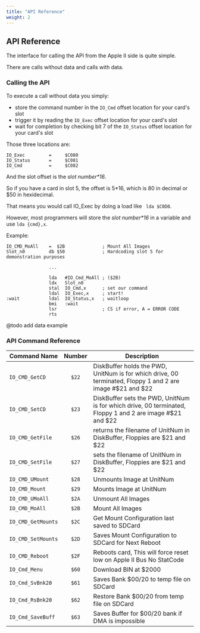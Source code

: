 ```yaml
---
title: "API Reference"
weight: 2
---
```

## API Reference

The interface for calling the API from the Apple II side is quite simple. 

There are calls without data and calls with data.

### Calling the API

To execute a call without data you simply:
- store the command number in the `IO_Cmd` offset location for your card's slot
- trigger it by reading the `IO_Exec` offset location for your card's slot
- wait for completion by checking bit 7 of the `IO_Status` offset location for your card's slot

Those three locations are:
```
IO_Exec         =     $C080
IO_Status       =     $C081
IO_Cmd          =     $C082
```
And the slot offset is the _slot number*16_.

So if you have a card in slot 5, the offset is 5*16, which is 80 in decimal or $50 in hexidecimal. 

That means you would call IO_Exec by doing a load like ` lda $C0D0`.

However, most programmers will store the _slot number*16_ in a variable and use `lda {cmd},x`.

Example:
```
IO_CMD_MoAll    =  $2B              ; Mount All Images
Slot_n0         db $50              ; Hardcoding slot 5 for demonstration purposes

                ...

                lda   #IO_Cmd_MoAll ; ($2B)
                ldx   Slot_n0
                stal  IO_Cmd,x      ; set our command
                ldal  IO_Exec,x     ; start!
:wait           ldal  IO_Status,x   ; waitloop
                bmi   :wait
                lsr                 ; CS if error, A = ERROR CODE 
                rts
```

@todo add data example


### API Command Reference

| Command Name     | Number | Description |
| ---------------- | :----: | ---------------------------------------------------------------------------------------------------------- |
|`IO_CMD_GetCD`    | `$22`  | DiskBuffer holds the PWD, UnitNum is for which drive, 00 terminated, Floppy 1 and 2 are image #$21 and $22 |
|`IO_CMD_SetCD`    | `$23`  | DiskBuffer sets the PWD, UnitNum is for which drive, 00 terminated, Floppy 1 and 2 are image #$21 and $22  |
|`IO_CMD_GetFile`  | `$26`  | returns the filename of UnitNum in DiskBuffer, Floppies are $21 and $22                                    |
|`IO_CMD_SetFile`  | `$27`  | sets the filename of UnitNum in DiskBuffer, Floppies are $21 and $22                                       |
|`IO_CMD_UMount`   | `$28`  | Unmounts Image at UnitNum                                                                                  |
|`IO_CMD_Mount`    | `$29`  | Mounts Image at UnitNum                                                                                    |
|`IO_CMD_UMoAll`   | `$2A`  | Unmount All Images                                                                                         |
|`IO_CMD_MoAll`    | `$2B`  | Mount All Images                                                                                           |
|`IO_CMD_GetMounts`| `$2C`  | Get Mount Configuration last saved to SDCard                                                               |
|`IO_CMD_SetMounts`| `$2D`  | Saves Mount Configuration to SDCard for Next Reboot                                                        |
|`IO_CMD_Reboot`   | `$2F`  | Reboots card, This will force reset low on Apple II Bus No StatCode                                        |
|`IO_Cmd_Menu`     | `$60`  |  Download BIN at $2000                                                                                     |
|`IO_Cmd_SvBnk20`  | `$61`  |  Saves Bank $00/20 to temp file on SDCard                                                                  |
|`IO_Cmd_RsBnk20`  | `$62`  |  Restore Bank $00/20 from temp file on SDCard                                                              |
|`IO_Cmd_SaveBuff` | `$63`  |  Saves Buffer for $00/20 bank if DMA is impossible                                                         |